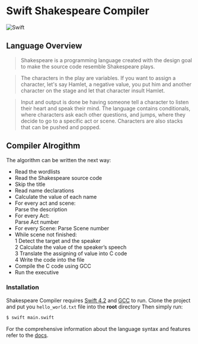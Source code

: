 # Swift Shakespeare Compiler
![Swift](http://img.shields.io/badge/swift-4.2-brightgreen.svg)

## Language Overview

> Shakespeare is a programming language created with the design goal to make the source code resemble Shakespeare plays.

> The characters in the play are variables. If you want to assign a character, let's say Hamlet, a negative value, you put him and another character on the stage and let that character insult Hamlet.

> Input and output is done be having someone tell a character to listen their heart and speak their mind. The language contains conditionals, where characters ask each other questions, and jumps, where they decide to go to a specific act or scene. Characters are also stacks that can be pushed and popped.

## Compiler Alrogithm
The algorithm can be written the next way: 

- Read the wordlists
- Read the Shakespeare source code
- Skip the title 
- Read name declarations
- Calculate the value of each name
- For every act and scene: <br>
 Parse the description 
- For every Act: <br>
Parse Act number
- For every Scene:
Parse Scene number
- While scene not finished: <br>
1 Detect the target and the speaker <br>
2 Calculate the value of the speaker’s speech <br>
3 Translate the assigning of value into C code <br>
4 Write the code into the file
- Compile the C code using GCC
- Run the executive

### Installation

Shakespeare Compiler requires [Swift 4.2](https://swift.org/download/) and [GCC](http://gcc.gnu.org) to run.
Clone the project and put you `hello_world.txt` file into the **root** directory
Then simply run:

```sh
$ swift main.swift
```

For the comprehensive information about the language syntax and features refer to the [docs](https://metacpan.org/pod/distribution/Lingua-Shakespeare/lib/Lingua/Shakespeare.pod).
